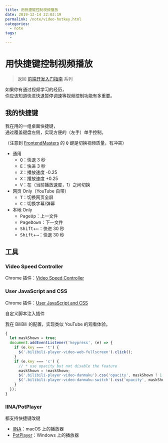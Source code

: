 ```yaml
---
title: 用快捷键控制视频播放
date: 2019-12-14 22:03:19
permalink: /note/video-hotkey.html
categories:
  - note
tags:
  - 
---
```

# 用快捷键控制视频播放

> 返回 [前端开发入门指南](./fe-development-cookbook.md) 系列

如果你有通过视频学习的经历，  
你应该知道快进快退暂停调速等视频控制功能有多重要。

## 我的快捷键

我在用的一组桌面快捷键，  
通过覆盖键盘左侧，实现方便的（左手）单手控制。

（注意到 [FrontendMasters](https://frontendmasters.com/) 的 <kbd>Q</kbd> 键是切换视频质量，有冲突）

- 通用
  - <kbd>Q</kbd>：快退 3 秒
  - <kbd>E</kbd>：快进 3 秒
  - <kbd>Z</kbd>：播放速度 -0.25
  - <kbd>X</kbd>：播放速度 +0.25
  - <kbd>V</kbd>：在（当前播放速度，1）之间切换
- 网页 Only（YouTube 自带）
  - <kbd>T</kbd>：切换网页全屏
  - <kbd>C</kbd>：切换字幕/弹幕
- 本地 Only
  - <kbd>PageUp</kbd>：上一文件
  - <kbd>PageDown</kbd>：下一文件
  - <kbd>Shift</kbd>+<kbd>←</kbd>：快进 30 秒
  - <kbd>Shift</kbd>+<kbd>→</kbd>：快退 30 秒

## 工具

### Video Speed Controller

Chrome 插件：[Video Speed Controller](https://chrome.google.com/webstore/detail/video-speed-controller/nffaoalbilbmmfgbnbgppjihopabppdk)

### User JavaScript and CSS

Chrome 插件：[User JavaScript and CSS](https://chrome.google.com/webstore/detail/user-javascript-and-css/nbhcbdghjpllgmfilhnhkllmkecfmpld)

自定义脚本注入插件

我在 BiliBili 的配置，实现类似 YouTube 的观看体验。

```javascript
{
  let maskShown = true;
  document.addEventListener('keypress', (e) => {
    if (e.key === 't') {
      $('.bilibili-player-video-web-fullscreen').click();
    }
    if (e.key === 'c') {
      // * use opacity but not disable the feature
      maskShown = !maskShown;
      $('.bilibili-player-video-danmaku').css('opacity', maskShown ? 1 : 0);
      $('.bilibili-player-video-danmaku-switch').css('opacity', maskShown ? 1 : 0.1);
    }
  });
}
```

### IINA/PotPlayer

都支持快捷键改键

- [IINA](https://iina.io/)：macOS 上的播放器
- [PotPlayer](https://potplayer.daum.net/)：Windows 上的播放器
